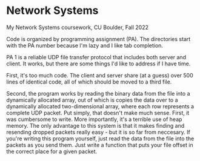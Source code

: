 # Network Systems
My Network Systems coursework, CU Boulder, Fall 2022

Code is organized by programming assignment (PA). The directories start with the PA number because I'm lazy and I like tab completion. 

PA 1 is a reliable UDP file transfer protocol that includes both server and client. It works, but there are some things I'd like to address if I have time. 

First, it's too much code. The client and server share (at a guess) over 500 lines of identical code, all of which should be moved to a third file. 

Second, the program works by reading the binary data from the file into a dynamically allocated array, 
out of which is copies the data over to a dynamically allocated two-dimensional array, where each row represents a complete UDP packet.
Put simply, that doesn't make much sense. First, it was cumbersome to write. More importantly, it's a terrible use of heap memory. 
The only advantage to this system is that it makes finding and resending dropped packets really easy - but it is so far from neccesary. If
you're writing this program yourself, just read the data from the file into the packets as you send them. Just write a function that puts your
file offset in the correct place for a given packet. 



